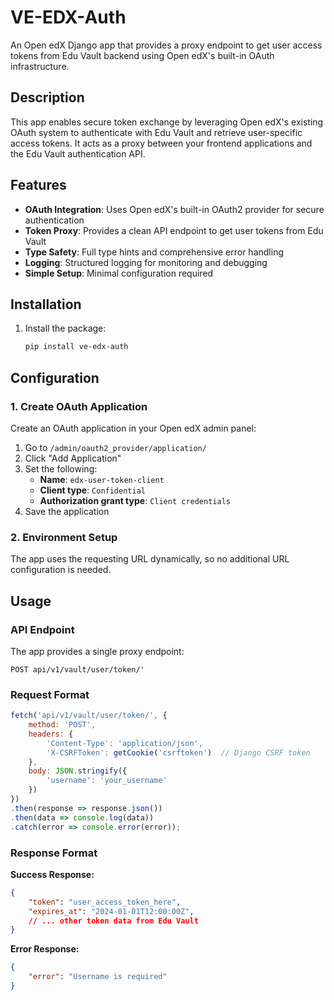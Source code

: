 # VE-EDX-Auth

An Open edX Django app that provides a proxy endpoint to get user access tokens from Edu Vault backend using Open edX's built-in OAuth infrastructure.

## Description

This app enables secure token exchange by leveraging Open edX's existing OAuth system to authenticate with Edu Vault and retrieve user-specific access tokens. It acts as a proxy between your frontend applications and the Edu Vault authentication API.

## Features

- **OAuth Integration**: Uses Open edX's built-in OAuth2 provider for secure authentication
- **Token Proxy**: Provides a clean API endpoint to get user tokens from Edu Vault
- **Type Safety**: Full type hints and comprehensive error handling
- **Logging**: Structured logging for monitoring and debugging
- **Simple Setup**: Minimal configuration required

## Installation

1. Install the package:
   ```bash
   pip install ve-edx-auth
   ```



## Configuration

### 1. Create OAuth Application

Create an OAuth application in your Open edX admin panel:

1. Go to `/admin/oauth2_provider/application/`
2. Click "Add Application"
3. Set the following:
   - **Name**: `edx-user-token-client`
   - **Client type**: `Confidential`
   - **Authorization grant type**: `Client credentials`
4. Save the application

### 2. Environment Setup

The app uses the requesting URL dynamically, so no additional URL configuration is needed.

## Usage

### API Endpoint

The app provides a single proxy endpoint:

```
POST api/v1/vault/user/token/'
```

### Request Format

```javascript
fetch('api/v1/vault/user/token/', {
    method: 'POST',
    headers: {
        'Content-Type': 'application/json',
        'X-CSRFToken': getCookie('csrftoken')  // Django CSRF token
    },
    body: JSON.stringify({
        'username': 'your_username'
    })
})
.then(response => response.json())
.then(data => console.log(data))
.catch(error => console.error(error));
```

### Response Format

**Success Response:**
```json
{
    "token": "user_access_token_here",
    "expires_at": "2024-01-01T12:00:00Z",
    // ... other token data from Edu Vault
}
```

**Error Response:**
```json
{
    "error": "Username is required"
}
```
